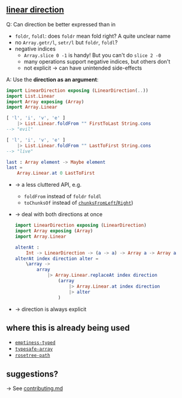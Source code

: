 ## [linear direction](https://dark.elm.dmy.fr/packages/lue-bird/elm-linear-direction/latest/)

Q: Can direction be better expressed than in

  - `foldr`, `foldl`: does `foldr` mean fold right? A quite unclear name
  - no `Array.getr/l`, `setr/l` but `foldr`, `foldl`?
  - negative indices
      - `Array.slice 0 -1` is handy! But you can't do `slice 2 -0`
      - many operations support negative indices, but others don't
      - not explicit → can have unintended side-effects

A: Use the **direction as an argument**:

```elm
import LinearDirection exposing (LinearDirection(..))
import List.Linear
import Array exposing (Array)
import Array.Linear

[ 'l', 'i', 'v', 'e' ]
    |> List.Linear.foldFrom "" FirstToLast String.cons
--> "evil"

[ 'l', 'i', 'v', 'e' ]
    |> List.Linear.foldFrom "" LastToFirst String.cons
--> "live"

last : Array element -> Maybe element
last =
    Array.Linear.at 0 LastToFirst
```

  - → a less cluttered API, e.g.
      - `foldFrom` instead of `foldr` `foldl`
      - `toChunksOf` instead of [`chunksFromLeft`/`Right`](https://package.elm-lang.org/packages/elm-community/list-split/latest/List-Split))

  - → deal with both directions at once

    ```elm
    import LinearDirection exposing (LinearDirection)
    import Array exposing (Array)
    import Array.Linear

    alterAt :
        Int -> LinearDirection -> (a -> a) -> Array a -> Array a
    alterAt index direction alter =
        \array ->
            array
                |> Array.Linear.replaceAt index direction
                    (array
                        |> Array.Linear.at index direction
                        |> alter
                    )
    ```

  - → direction is always explicit

## where this is already being used

- [`emptiness-typed`](https://dark.elm.dmy.fr/packages/lue-bird/elm-emptiness-typed/latest/)
- [`typesafe-array`](https://dark.elm.dmy.fr/packages/lue-bird/elm-typesafe-array/latest/)
- [`rosetree-path`](https://dark.elm.dmy.fr/packages/lue-bird/elm-rosetree-path/latest/)

## suggestions?

→ See [contributing.md](https://github.com/lue-bird/elm-linear-direction/blob/master/contributing.md)
